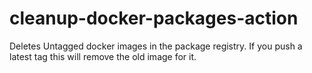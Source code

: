 # cleanup-docker-packages-action
Deletes Untagged docker images in the package registry. If you push a latest tag this will remove the old image for it.
